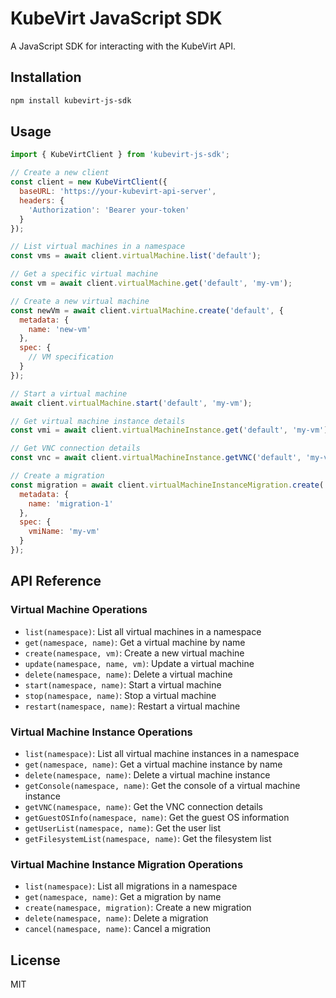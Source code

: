 # KubeVirt JavaScript SDK

A JavaScript SDK for interacting with the KubeVirt API.

## Installation

```bash
npm install kubevirt-js-sdk
```

## Usage

```javascript
import { KubeVirtClient } from 'kubevirt-js-sdk';

// Create a new client
const client = new KubeVirtClient({
  baseURL: 'https://your-kubevirt-api-server',
  headers: {
    'Authorization': 'Bearer your-token'
  }
});

// List virtual machines in a namespace
const vms = await client.virtualMachine.list('default');

// Get a specific virtual machine
const vm = await client.virtualMachine.get('default', 'my-vm');

// Create a new virtual machine
const newVm = await client.virtualMachine.create('default', {
  metadata: {
    name: 'new-vm'
  },
  spec: {
    // VM specification
  }
});

// Start a virtual machine
await client.virtualMachine.start('default', 'my-vm');

// Get virtual machine instance details
const vmi = await client.virtualMachineInstance.get('default', 'my-vm');

// Get VNC connection details
const vnc = await client.virtualMachineInstance.getVNC('default', 'my-vm');

// Create a migration
const migration = await client.virtualMachineInstanceMigration.create('default', {
  metadata: {
    name: 'migration-1'
  },
  spec: {
    vmiName: 'my-vm'
  }
});
```

## API Reference

### Virtual Machine Operations

- `list(namespace)`: List all virtual machines in a namespace
- `get(namespace, name)`: Get a virtual machine by name
- `create(namespace, vm)`: Create a new virtual machine
- `update(namespace, name, vm)`: Update a virtual machine
- `delete(namespace, name)`: Delete a virtual machine
- `start(namespace, name)`: Start a virtual machine
- `stop(namespace, name)`: Stop a virtual machine
- `restart(namespace, name)`: Restart a virtual machine

### Virtual Machine Instance Operations

- `list(namespace)`: List all virtual machine instances in a namespace
- `get(namespace, name)`: Get a virtual machine instance by name
- `delete(namespace, name)`: Delete a virtual machine instance
- `getConsole(namespace, name)`: Get the console of a virtual machine instance
- `getVNC(namespace, name)`: Get the VNC connection details
- `getGuestOSInfo(namespace, name)`: Get the guest OS information
- `getUserList(namespace, name)`: Get the user list
- `getFilesystemList(namespace, name)`: Get the filesystem list

### Virtual Machine Instance Migration Operations

- `list(namespace)`: List all migrations in a namespace
- `get(namespace, name)`: Get a migration by name
- `create(namespace, migration)`: Create a new migration
- `delete(namespace, name)`: Delete a migration
- `cancel(namespace, name)`: Cancel a migration

## License

MIT 